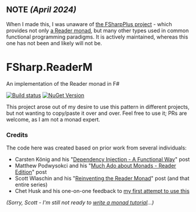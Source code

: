 ## NOTE _(April 2024)_

When I made this, I was unaware of [the FSharpPlus project](https://github.com/fsprojects/FSharpPlus/) - which provides not only [a Reader monad](https://fsprojects.github.io/FSharpPlus/type-reader.html), but many other types used in common functional programming paradigms. It is actively maintained, whereas this one has not been and likely will not be.

# FSharp.ReaderM
An implementation of the Reader monad in F#

[![Build status](https://ci.appveyor.com/api/projects/status/r2nukapfhv138y1l?svg=true)](https://ci.appveyor.com/project/danieljsummers/fsharp-readerm) [![NuGet Version](https://img.shields.io/nuget/v/FSharp.ReaderM.svg)](https://www.nuget.org/packages/FSharp.ReaderM/)

This project arose out of my desire to use this pattern in different projects, but not wanting to copy/paste it over
and over. Feel free to use it; PRs are welcome, as I am not a monad expert.

### Credits

The code here was created based on prior work from several individuals:
 - Carsten König and his "[Dependency Injection - A Functional Way][ck]" post
 - Matthew Podwysokci and his "[Much Ado about Monads - Reader Edition][mp]" post
 - Scott Wlaschin and his "[Reinventing the Reader Monad][sw]" post (and that entire series)
 - Chet Husk and his one-on-one feedback to [my first attempt to use this][ch]

_(Sorry, Scott - I'm still not ready to [write a monad tutorial][tut]...)_

[ck]:  http://gettingsharper.de/2015/03/10/dependency-injection-a-functional-way/
[mp]:  http://www.codebetter.com/matthewpodwysocki/2010/01/07/much-ado-about-monads-reader-edition/
[sw]:  http://fsharpforfunandprofit.com/posts/elevated-world-6/
[ch]:  https://gist.github.com/danieljsummers/eca04e64b903f08aecfb15e8f2536dd6
[tut]: http://fsharpforfunandprofit.com/posts/why-i-wont-be-writing-a-monad-tutorial/
